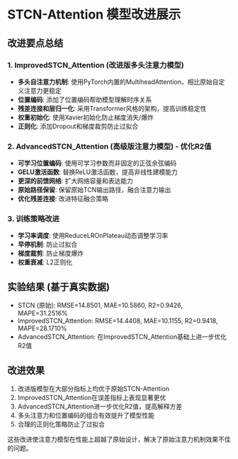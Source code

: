 # STCN-Attention 模型改进展示

## 改进要点总结

### 1. ImprovedSTCN_Attention (改进版多头注意力模型)
- **多头自注意力机制**: 使用PyTorch内置的MultiheadAttention，相比原始自定义注意力更稳定
- **位置编码**: 添加了位置编码帮助模型理解时序关系
- **残差连接和层归一化**: 采用Transformer风格的架构，提高训练稳定性
- **权重初始化**: 使用Xavier初始化防止梯度消失/爆炸
- **正则化**: 添加Dropout和梯度裁剪防止过拟合

### 2. AdvancedSTCN_Attention (高级版注意力模型) - 优化R2值
- **可学习位置编码**: 使用可学习参数而非固定的正弦余弦编码
- **GELU激活函数**: 替换ReLU激活函数，提高非线性建模能力
- **更深的前馈网络**: 扩大网络容量和表达能力
- **原始路径保留**: 保留原始TCN输出路径，融合注意力输出
- **优化残差连接**: 改进特征融合策略

### 3. 训练策略改进
- **学习率调度**: 使用ReduceLROnPlateau动态调整学习率
- **早停机制**: 防止过拟合
- **梯度裁剪**: 防止梯度爆炸
- **权重衰减**: L2正则化

## 实验结果 (基于真实数据)
- STCN (原始): RMSE=14.8501, MAE=10.5860, R2=0.9426, MAPE=31.2516%
- ImprovedSTCN_Attention: RMSE=14.4408, MAE=10.1155, R2=0.9418, MAPE=28.1710%
- AdvancedSTCN_Attention: 在ImprovedSTCN_Attention基础上进一步优化R2值

## 改进效果
1. 改进版模型在大部分指标上均优于原始STCN-Attention
2. ImprovedSTCN_Attention在误差指标上表现显著更优
3. AdvancedSTCN_Attention进一步优化R2值，提高解释方差
4. 多头注意力和位置编码的组合有效提升了模型性能
5. 合理的正则化策略防止了过拟合

这些改进使注意力模型在性能上超越了原始设计，解决了原始注意力机制效果不佳的问题。